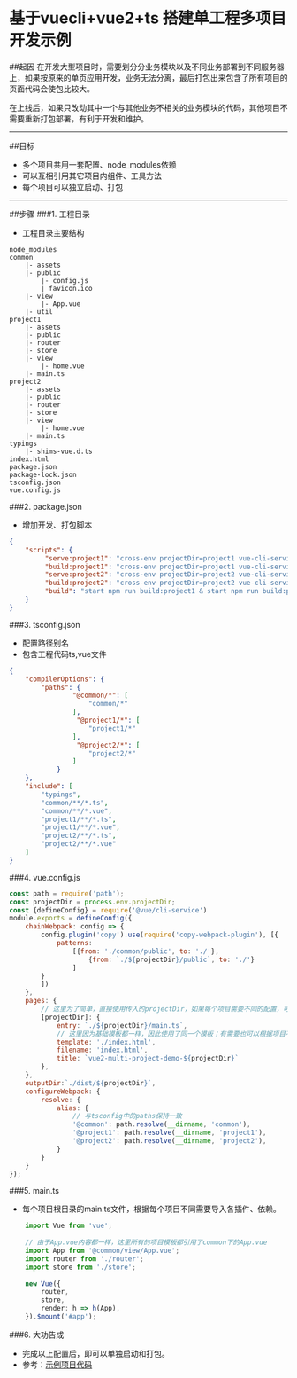 # 基于vuecli+vue2+ts 搭建单工程多项目开发示例
##起因
在开发大型项目时，需要划分分业务模块以及不同业务部署到不同服务器上，如果按原来的单页应用开发，业务无法分离，最后打包出来包含了所有项目的页面代码会使包比较大。

在上线后，如果只改动其中一个与其他业务不相关的业务模块的代码，其他项目不需要重新打包部署，有利于开发和维护。

---
##目标
- 多个项目共用一套配置、node_modules依赖
- 可以互相引用其它项目内组件、工具方法
- 每个项目可以独立启动、打包

---

##步骤
###1. 工程目录
- 工程目录主要结构
```
node_modules
common
    |- assets
    |- public
        |- config.js
        | favicon.ico
    |- view
        |- App.vue
    |- util
project1
    |- assets
    |- public
    |- router
    |- store
    |- view
        |- home.vue
    |- main.ts
project2
    |- assets
    |- public
    |- router
    |- store
    |- view
        |- home.vue
    |- main.ts
typings
    |- shims-vue.d.ts
index.html
package.json
package-lock.json
tsconfig.json
vue.config.js
```

###2. package.json
- 增加开发、打包脚本
```json
{
    "scripts": {
         "serve:project1": "cross-env projectDir=project1 vue-cli-service serve --port 4201",
         "build:project1": "cross-env projectDir=project1 vue-cli-service build",
         "serve:project2": "cross-env projectDir=project2 vue-cli-service serve --port 4202",
         "build:project2": "cross-env projectDir=project2 vue-cli-service build",
         "build": "start npm run build:project1 & start npm run build:project2"
    }
}

```
###3. tsconfig.json
- 配置路径别名
- 包含工程代码ts,vue文件
```json
{
    "compilerOptions": {
        "paths": {
                "@common/*": [
                    "common/*"
                ],
                 "@project1/*": [
                    "project1/*"
                ],
                 "@project2/*": [
                    "project2/*"
                ]
            }
    },
    "include": [
        "typings",
        "common/**/*.ts",
        "common/**/*.vue",
        "project1/**/*.ts",
        "project1/**/*.vue",
        "project2/**/*.ts",
        "project2/**/*.vue"
    ]
}
```
###4. vue.config.js
```javascript
const path = require('path');
const projectDir = process.env.projectDir;
const {defineConfig} = require('@vue/cli-service')
module.exports = defineConfig({
    chainWebpack: config => {
        config.plugin('copy').use(require('copy-webpack-plugin'), [{
            patterns:
                [{from: './common/public', to: './'},
                    {from: `./${projectDir}/public`, to: './'}
                ]
        }
        ])
    },
    pages: {
        // 这里为了简单，直接使用传入的projectDir，如果每个项目需要不同的配置，可根据项目名直接全部列出来，在打包命令里指定入口文件
        [projectDir]: {
            entry: `./${projectDir}/main.ts`,
            // 这里因为基础模板都一样，因此使用了同一个模板；有需要也可以根据项目不同传入不同的路径。
            template: './index.html',
            filename: 'index.html',
            title: `vue2-multi-project-demo-${projectDir}`
        },
    },
    outputDir:`./dist/${projectDir}`,
    configureWebpack: {
        resolve: {
            alias: {
                // 与tsconfig中的paths保持一致
                '@common': path.resolve(__dirname, 'common'),
                '@project1': path.resolve(__dirname, 'project1'),
                '@project2': path.resolve(__dirname, 'project2'),
            }
        }
    }
});
```
###5. main.ts
- 每个项目根目录的main.ts文件，根据每个项目不同需要导入各插件、依赖。
```typescript
    import Vue from 'vue';
  
    // 由于App.vue内容都一样，这里所有的项目模板都引用了common下的App.vue
    import App from '@common/view/App.vue';
    import router from './router';
    import store from './store';
    
    new Vue({
        router,
        store,
        render: h => h(App),
    }).$mount('#app');
```
###6. 大功告成
- 完成以上配置后，即可以单独启动和打包。
- 参考：[示例项目代码](https://github.com/chaimzhang/vue2-mulit-project-demo)